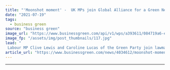 ```yaml
---
title: "'Moonshot moment' -  UK MPs join Global Alliance for a Green New Deal"
date: "2021-07-19"
tags: 
  - business green
source: "business green"
image_url: "https://www.businessgreen.com/api/v1/wps/a393611/084719a6-ed08-402c-baf3-02c0fd0d9558/6/Caoline-Lucas-Clive-Lewis-green-new-deal-185x114.jpg"
image_fp: "/assets/img/post_thumbnails/117.jpg"
lead: "
 Labour MP Clive Lewis and Caroline Lucas of the Green Party join lawmakers from US, Brazil, EU and Costa Rica in new global climate justice campaign ..."
article_url: "https://www.businessgreen.com/news/4034612/moonshot-moment-uk-mps-join-global-alliance-green-deal"
---
```


---
